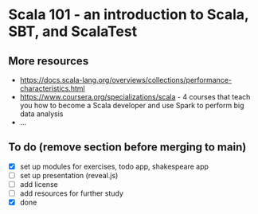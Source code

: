 # Scala 101 - an introduction to Scala, SBT, and ScalaTest



## More resources
* https://docs.scala-lang.org/overviews/collections/performance-characteristics.html
* https://www.coursera.org/specializations/scala - 4 courses that teach you how to become a Scala developer and use Spark to perform
  big data analysis
* ...

## To do (remove section before merging to main)

- [x] set up modules for exercises, todo app, shakespeare app
- [ ] set up presentation (reveal.js)
- [ ] add license
- [ ] add resources for further study
- [x] done 
